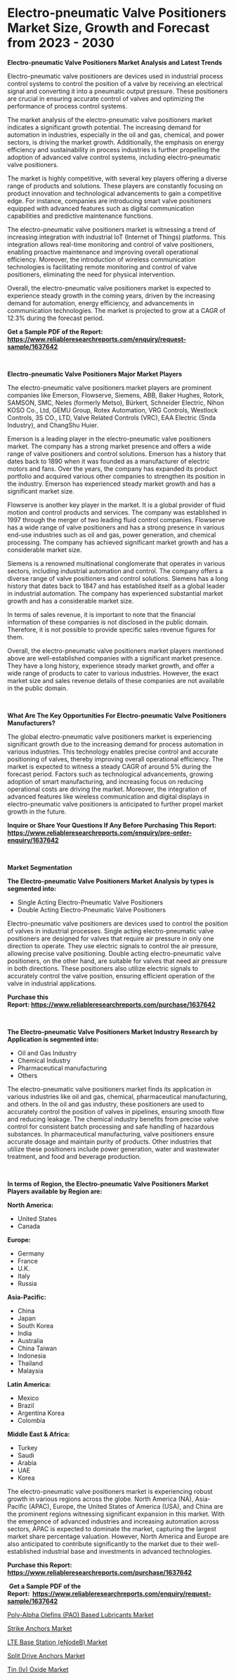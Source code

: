 <p><h1>Electro-pneumatic Valve Positioners Market Size, Growth and Forecast from 2023 - 2030</h1></p><p><strong>Electro-pneumatic Valve Positioners Market Analysis and Latest Trends</strong></p>
<p><p>Electro-pneumatic valve positioners are devices used in industrial process control systems to control the position of a valve by receiving an electrical signal and converting it into a pneumatic output pressure. These positioners are crucial in ensuring accurate control of valves and optimizing the performance of process control systems.</p><p>The market analysis of the electro-pneumatic valve positioners market indicates a significant growth potential. The increasing demand for automation in industries, especially in the oil and gas, chemical, and power sectors, is driving the market growth. Additionally, the emphasis on energy efficiency and sustainability in process industries is further propelling the adoption of advanced valve control systems, including electro-pneumatic valve positioners.</p><p>The market is highly competitive, with several key players offering a diverse range of products and solutions. These players are constantly focusing on product innovation and technological advancements to gain a competitive edge. For instance, companies are introducing smart valve positioners equipped with advanced features such as digital communication capabilities and predictive maintenance functions.</p><p>The electro-pneumatic valve positioners market is witnessing a trend of increasing integration with industrial IoT (Internet of Things) platforms. This integration allows real-time monitoring and control of valve positioners, enabling proactive maintenance and improving overall operational efficiency. Moreover, the introduction of wireless communication technologies is facilitating remote monitoring and control of valve positioners, eliminating the need for physical intervention.</p><p>Overall, the electro-pneumatic valve positioners market is expected to experience steady growth in the coming years, driven by the increasing demand for automation, energy efficiency, and advancements in communication technologies. The market is projected to grow at a CAGR of 12.3% during the forecast period.</p></p>
<p><strong>Get a Sample PDF of the Report:&nbsp; <a href="https://www.reliableresearchreports.com/enquiry/request-sample/1637642">https://www.reliableresearchreports.com/enquiry/request-sample/1637642</a></strong></p>
<p>&nbsp;</p>
<p><strong>Electro-pneumatic Valve Positioners Major Market Players</strong></p>
<p><p>The electro-pneumatic valve positioners market players are prominent companies like Emerson, Flowserve, Siemens, ABB, Baker Hughes, Rotork, SAMSON, SMC, Neles (formerly Metso), Bürkert, Schneider Electric, Nihon KOSO Co., Ltd, GEMU Group, Rotex Automation, VRG Controls, Westlock Controls, 3S CO., LTD, Valve Related Controls (VRC), EAA Electric (Snda Industry), and ChangShu Huier.</p><p>Emerson is a leading player in the electro-pneumatic valve positioners market. The company has a strong market presence and offers a wide range of valve positioners and control solutions. Emerson has a history that dates back to 1890 when it was founded as a manufacturer of electric motors and fans. Over the years, the company has expanded its product portfolio and acquired various other companies to strengthen its position in the industry. Emerson has experienced steady market growth and has a significant market size.</p><p>Flowserve is another key player in the market. It is a global provider of fluid motion and control products and services. The company was established in 1997 through the merger of two leading fluid control companies. Flowserve has a wide range of valve positioners and has a strong presence in various end-use industries such as oil and gas, power generation, and chemical processing. The company has achieved significant market growth and has a considerable market size.</p><p>Siemens is a renowned multinational conglomerate that operates in various sectors, including industrial automation and control. The company offers a diverse range of valve positioners and control solutions. Siemens has a long history that dates back to 1847 and has established itself as a global leader in industrial automation. The company has experienced substantial market growth and has a considerable market size.</p><p>In terms of sales revenue, it is important to note that the financial information of these companies is not disclosed in the public domain. Therefore, it is not possible to provide specific sales revenue figures for them.</p><p>Overall, the electro-pneumatic valve positioners market players mentioned above are well-established companies with a significant market presence. They have a long history, experience steady market growth, and offer a wide range of products to cater to various industries. However, the exact market size and sales revenue details of these companies are not available in the public domain.</p></p>
<p>&nbsp;</p>
<p><strong>What Are The Key Opportunities For Electro-pneumatic Valve Positioners Manufacturers?</strong></p>
<p><p>The global electro-pneumatic valve positioners market is experiencing significant growth due to the increasing demand for process automation in various industries. This technology enables precise control and accurate positioning of valves, thereby improving overall operational efficiency. The market is expected to witness a steady CAGR of around 5% during the forecast period. Factors such as technological advancements, growing adoption of smart manufacturing, and increasing focus on reducing operational costs are driving the market. Moreover, the integration of advanced features like wireless communication and digital displays in electro-pneumatic valve positioners is anticipated to further propel market growth in the future.</p></p>
<p><strong>Inquire or Share Your Questions If Any Before Purchasing This Report: <a href="https://www.reliableresearchreports.com/enquiry/pre-order-enquiry/1637642">https://www.reliableresearchreports.com/enquiry/pre-order-enquiry/1637642</a></strong></p>
<p>&nbsp;</p>
<p><strong>Market Segmentation</strong></p>
<p><strong>The Electro-pneumatic Valve Positioners Market Analysis by types is segmented into:</strong></p>
<p><ul><li>Single Acting Electro-Pneumatic Valve Positioners</li><li>Double Acting Electro-Pneumatic Valve Positioners</li></ul></p>
<p><p>Electro-pneumatic valve positioners are devices used to control the position of valves in industrial processes. Single acting electro-pneumatic valve positioners are designed for valves that require air pressure in only one direction to operate. They use electric signals to control the air pressure, allowing precise valve positioning. Double acting electro-pneumatic valve positioners, on the other hand, are suitable for valves that need air pressure in both directions. These positioners also utilize electric signals to accurately control the valve position, ensuring efficient operation of the valve in industrial applications.</p></p>
<p><strong>Purchase this Report:&nbsp;<a href="https://www.reliableresearchreports.com/purchase/1637642">https://www.reliableresearchreports.com/purchase/1637642</a></strong></p>
<p>&nbsp;</p>
<p><strong>The Electro-pneumatic Valve Positioners Market Industry Research by Application is segmented into:</strong></p>
<p><ul><li>Oil and Gas Industry</li><li>Chemical Industry</li><li>Pharmaceutical manufacturing</li><li>Others</li></ul></p>
<p><p>The electro-pneumatic valve positioners market finds its application in various industries like oil and gas, chemical, pharmaceutical manufacturing, and others. In the oil and gas industry, these positioners are used to accurately control the position of valves in pipelines, ensuring smooth flow and reducing leakage. The chemical industry benefits from precise valve control for consistent batch processing and safe handling of hazardous substances. In pharmaceutical manufacturing, valve positioners ensure accurate dosage and maintain purity of products. Other industries that utilize these positioners include power generation, water and wastewater treatment, and food and beverage production.</p></p>
<p>&nbsp;</p>
<p><strong>In terms of Region, the Electro-pneumatic Valve Positioners Market Players available by Region are:</strong></p>
<p>
    <p> <strong> North America: </strong>
        <ul>
            <li>United States</li>
            <li>Canada</li>
        </ul>
        </p> 
    <p> <strong> Europe: </strong>
        <ul>
            <li>Germany</li>
            <li>France</li>
            <li>U.K.</li>
            <li>Italy</li>
            <li>Russia</li>
        </ul>
        </p> 
    <p> <strong> Asia-Pacific: </strong>
        <ul>
            <li>China</li>
            <li>Japan</li>
            <li>South Korea</li>
            <li>India</li>
            <li>Australia</li>
            <li>China Taiwan</li>
            <li>Indonesia</li>
            <li>Thailand</li>
            <li>Malaysia</li>
        </ul>
        </p> 
    <p> <strong> Latin America: </strong>
        <ul>
            <li>Mexico</li>
            <li>Brazil</li>
            <li>Argentina Korea</li>
            <li>Colombia</li>
        </ul>
        </p> 
    <p> <strong> Middle East & Africa: </strong>
        <ul>
            <li>Turkey</li>
            <li>Saudi</li>
            <li>Arabia</li>
            <li>UAE</li>
            <li>Korea</li>
        </ul>
    </p>
    </p>
<p><p>The electro-pneumatic valve positioners market is experiencing robust growth in various regions across the globe. North America (NA), Asia-Pacific (APAC), Europe, the United States of America (USA), and China are the prominent regions witnessing significant expansion in this market. With the emergence of advanced industries and increasing automation across sectors, APAC is expected to dominate the market, capturing the largest market share percentage valuation. However, North America and Europe are also anticipated to contribute significantly to the market due to their well-established industrial base and investments in advanced technologies.</p></p>
<p><strong>Purchase this Report: <a href="https://www.reliableresearchreports.com/purchase/1637642">https://www.reliableresearchreports.com/purchase/1637642</a></strong></p>
<p>&nbsp;<strong>Get a Sample PDF of the Report:&nbsp;&nbsp;<a href="https://www.reliableresearchreports.com/enquiry/request-sample/1637642">https://www.reliableresearchreports.com/enquiry/request-sample/1637642</a></strong></p>
<p><strong></strong></p>
<p><p><a href="https://www.linkedin.com/pulse/poly-alpha-olefins-pao-based-lubricants-market-share-amp-mmnme/">Poly-Alpha Olefins (PAO) Based Lubricants Market</a></p><p><a href="https://medium.com/@adiroy75486/strike-anchors-market-size-growth-forecast-2023-2030-2da3e9fd7537">Strike Anchors Market</a></p><p><a href="https://www.linkedin.com/pulse/lte-base-station-enodeb-market-size-growth-forecast-from-2023-oboof/">LTE Base Station (eNodeB) Market</a></p><p><a href="https://medium.com/@abdulkazi7580/split-drive-anchors-market-size-growth-forecast-2023-2030-da25f024c263">Split Drive Anchors Market</a></p><p><a href="https://www.linkedin.com/pulse/tin-iv-oxide-market-share-amp-new-trends-analysis-wiige/">Tin (Iv) Oxide Market</a></p></p>